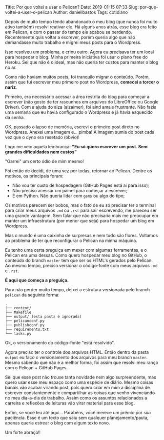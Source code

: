 Title: Por que voltei a usar o Pelican?
Date: 2019-01-15 07:33
Slug: por-que-voltei-a-user-o-pelican
Author: daniellbastos
Tags: cotidiano


Depois de muito tempo tendo abandonado o meu blog (que nunca foi muito ativo também) resolvi reativar ele.
Há alguns anos atrás, esse blog era feito em Pelican, e com o passar do tempo ele acabou se perdendo. Recentemente
quis voltar a escrever, porém queria algo que não demandasse muito trabalho e migrei meus posts para o Wordpress.

Isso resolveu um problema, e criou outro. Agora eu precisava ter um local para hospedar o blog.
Minha primeira iniciativa foi usar o plano free do Heroku. Sei que não é o ideal, mas não queria ter custos
para manter o blog no ar.

Como não haviam muitos posts, foi tranquilo migrar o conteúdo. Porém, assim que fui
escrever meu primeiro post no Wordpress, **comecei a torcer o nariz**.

Primeiro, era necessário acessar a área restrita do blog para começar a escrever (não gosto de ter rascunhos
em arquivos do LibreOffice ou Google Driver). Com a ajuda do alza (alzaimer), foi aind amais frustrante.
Não fazia uma semana que eu havia configurado o Wordpress e já havia esquecido da senha.

OK, passado o lapso de memória, escrevi o primeiro post direto no Wordpress. Anexei uma imagem e... pimba!
A imagem sumia do post cada vez que o dyno era resetado (óbvio)!

Logo me veio aquela lembrança: **"Eu só quero escrever um post. Sem grandes dificuldades nem custos"**

"Garrei" um certo ódio de mim mesmo!

Foi então de decidi, de uma vez por todas, retornar ao Pelican. Dentre os motivos, os principais foram:

* Não vou ter custo de hospedagem (GitHub Pages está ai para isso);
* Não preciso acessar um painel para começar a escrever;
* É em Python. Não queria lidar com `gems` ou algo do tipo;

Os motivos parecem ser bobos, mas o fato de eu só precisar ter o terminal para criar meus arquivos `.md` ou
`.rst` para sair escrevendo, me pareceu ser uma grande vantagem. Sem falar que não precisaria mais me preocupar
em manter um infraestrutura (por menor que seja) para hospedar um blog em Wordpress.

Mas o mundo é uma caixinha de surpresas e nem tudo são flores. Voltamos ao problema de ter que reconfigurar
o Pelican na minha máquina.

Eu tenho uma certa preguiça em mexer com algumas ferramentas, e o Pelican era uma dessas. Como quero hospedar
meu blog no GitHub, o conteúdo do branch `master` tem que ser os HTML's gerados pelo Pelican. Ao mesmo tempo,
preciso versionar o código-fonte com meus arquivos `.md` e `.rst`.

**É aqui que começa a preguiça.**

Para não perder muito tempo, deixei a estrutura versionada pelo branch `pelican` da seguinte forma:

```
.
├── content/
├── Makefile
├── output/ (esta pasta é ignorada)
├── pelicanconf.py
├── publishconf.py
├── requirements.txt
└── tasks.py
```

Ok, o versionamento do código-fonte "está resolvido".

Agora preciso ter o controle dos arquivos HTML. Então dentro da pasta `output` eu faço o
versionamento dos arquivos para meu branch `master`. Mesmo sabendo que não é a melhor forma, foi assim que
resolvi meu ranço com o Pelican + GitHub Pages.


Sei que esse post não trouxe tanta novidade nem algo surpreendente, mas quero usar esse meu espaço como uma espécie
de diário. Mesmo coisas banais vão acabar virando post, pois quero criar em mim a disciplina de escrever constantemente
e compartilhar as coisas que venho vivenciando no meu dia-a-dia de trabalho. Assim como os assuntos relacionados
a carreira e reflexões de leituras vão virar material para esse blog.

Enfim, se você leu até aqui... Parabéns, você merece um prêmio por sua paciência.
Esse é um texto que saiu sem qualquer planejamento/pauta, apenas queria estrear o blog com algum texto novo.


Um forte abraço!!
